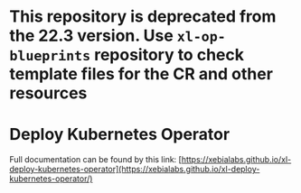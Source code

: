 
# This repository is deprecated from the 22.3 version. Use `xl-op-blueprints` repository to check template files for the CR and other resources

# Deploy Kubernetes Operator

Full documentation can be found by this link: 
[https://xebialabs.github.io/xl-deploy-kubernetes-operator](https://xebialabs.github.io/xl-deploy-kubernetes-operator/)

